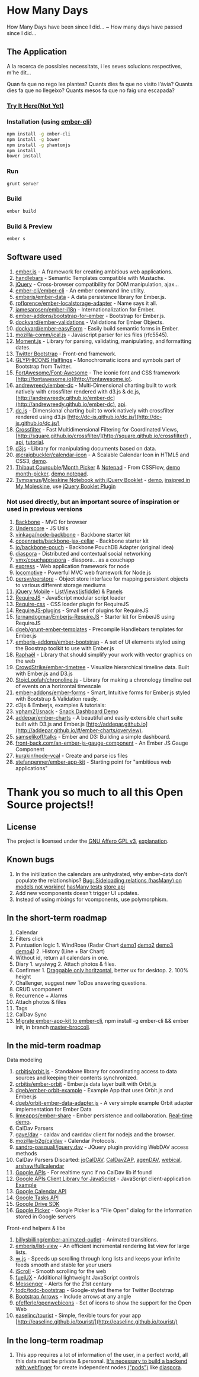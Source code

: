 # How Many Days #
How Many Days have been since I did... ~ How many days have passed since I did...

## The Application ##
A la recerca de possibles necessitats,
 i les seves solucions respectives, m'he dit...

Quan fa que no rego les plantes?
Quants dies fa que no visito l'àvia?
Quants dies fa que no llegeixo?
Quants mesos fa que no faig una escapada?

### [Try It Here(Not Yet)](http://github.com) ###

### Installation (using [ember-cli](http://www.ember-cli.com/)) ###
```bash
npm install -g ember-cli
npm install -g bower
npm install -g phantomjs
npm install
bower install
```

### Run ###
```bash
grunt server
```

### Build ###
```bash
ember build
```

### Build & Preview ###
```bash
ember s
```


## Software used ##
1. [ember.js](http://emberjs.com/) - A framework for creating ambitious web applications.
2. [handlebars](http://handlebarsjs.com/) - Semantic Templates compatible with Mustache.
3. [jQuery](http://jquery.com/) - Cross-browser compatibility for DOM manipulation, ajax...
4. [ember-cli/ember-cli](https://github.com/ember-cli/ember-cli) - An ember command line utility.
5. [emberjs/ember-data](https://github.com/emberjs/data) - A data persistence library for Ember.js.
6. [rpflorence/ember-localstorage-adapter](https://github.com/rpflorence/ember-localstorage-adapter) - Name says it all.
7. [jamesarosen/ember-i18n](https://github.com/jamesarosen/ember-i18n) - Internationalization for Ember.
8. [ember-addons/bootstrap-for-ember](https://github.com/ember-addons/bootstrap-for-ember) - Bootstrap for Ember.js.
9. [dockyard/ember-validations](https://github.com/dockyard/ember-validations) - Validations for Ember Objects.
10. [dockyard/ember-easyForm](https://github.com/dockyard/ember-easyForm) - Easily build semantic forms in Ember.
11. [mozilla-comm/ical.js](https://github.com/mozilla-comm/ical.js) - Javascript parser for ics files (rfc5545).
12. [Moment.js](http://momentjs.com/) - Library for parsing, validating, manipulating, and formatting dates.
13. [Twitter Bootstrap](http://getbootstrap.com/2.3.2/) - Front-end framework.
  1. [GLYPHICONS Halflings](http://glyphicons.com/) - Monochromatic icons and symbols part of Bootstrap from Twitter.
15. [FortAwesome/Font-Awesome](https://github.com/FortAwesome/Font-Awesome/) - The iconic font and CSS framework [http://fontawesome.io](http://fontawesome.io).
16. [andrewreedy/ember-dc](https://github.com/andrewreedy/ember-dc) - Multi-Dimensional charting built to work natively with crossfilter rendered with d3.js & dc.js, [http://andrewreedy.github.io/ember-dc](http://andrewreedy.github.io/ember-dc), [api](https://github.com/dc-js/dc.js/blob/master/web/docs/api-latest.md).
  1. [dc.js](https://github.com/dc-js/dc.js) - Dimensional charting built to work natively with crossfilter rendered using d3.js [http://dc-js.github.io/dc.js/](http://dc-js.github.io/dc.js/)
  2. [Crossfilter](https://github.com/square/crossfilter) - Fast Multidimensional Filtering for Coordinated Views, [http://square.github.io/crossfilter/](http://square.github.io/crossfilter/) , [api](https://github.com/square/crossfilter/wiki/API-Reference), [tutorial](http://www.codeproject.com/Articles/697043/Making-Dashboards-with-Dc-js-Part-2-Graphing).
  3. [d3js](http://d3js.org/) - Library for manipulating documents based on data.
17. [@craigbuckler/calendar-icon](http://www.sitepoint.com/create-calendar-icon-html5-css3/) - A Scalable Calendar Icon in HTML5 and CSS3, [demo](http://cssdeck.com/labs/calendar-icon).
18. [Thibaut Courouble](http://thibaut.me/)/[Month Picker](http://www.cssflow.com/snippets/month-picker) & [Notepad](http://www.cssflow.com/snippets/notepad) - From CSSFlow, [demo month-picker](http://www.cssflow.com/snippets/month-picker/demo), [demo notepad](http://www.cssflow.com/snippets/notepad/demo).
19. [Tympanus](http://tympanus.net/codrops/about/)/[Moleskine Notebook with jQuery Booklet](http://tympanus.net/codrops/2010/12/14/moleskine-notebook/) - [demo](http://tympanus.net/Tutorials/MoleskineNotebook/), [insipred in My Moleskine](http://dennern.deviantart.com/art/My-Moleskine-79177093), use [jQuery Booklet Plugin](http://builtbywill.com/code/booklet/demos/)


### Not used directly, but an important source of inspiration or used in previous versions ###
1. [Backbone](https://github.com/documentcloud/backbone) - MVC for browser
2. [Underscore](https://github.com/documentcloud/underscore) - JS Utils
3. [vinkaga/node-backbone](https://github.com/vinkaga/node-backbone) - Backbone starter kit
4. [ccoenraets/backbone-jax-cellar](https://github.com/ccoenraets/backbone-jax-cellar) - Backbone starter kit
5. [jo/backbone-pouch](https://github.com/jo/backbone-pouch) - Backbone PouchDB Adapter (original idea)
6. [diaspora](https://github.com/diaspora/diaspora) - Distributed and contextual social networking
7. [vmx/couchappspora](https://github.com/vmx/couchappspora) - diaspora... as a couchapp
8. [express](http://expressjs.com/) - Web application framework for node
9. [locomotive](http://expressjs.com/) - Powerful MVC web framework for Node.js
10. [persvr/perstore](https://github.com/persvr/perstore) - Object store interface for mapping persistent objects to various different storage mediums
11. [jQuery Mobile](http://jquerymobile.com/) - [ListViews](http://demos.jquerymobile.com/1.4.0/listview-grid/listview-grid.html)([jsfiddle](http://jsfiddle.net/Shreerang/ggzHT/)) & [Panels](http://demos.jquerymobile.com/1.4.2/panel/)
12. [RequireJS](http://requirejs.org/) - JavaScript modular script loader
13. [Require-css](https://github.com/guybedford/require-css) - CSS loader plugin for RequireJS
14. [RequireJS-plugins](https://github.com/millermedeiros/requirejs-plugins) - Small set of plugins for RequireJS
15. [fernandogmar/Emberjs-RequireJS](https://github.com/fernandogmar/Emberjs-RequireJS) - Starter kit for EmberJS using RequireJS
16. [dgeb/grunt-ember-templates](https://github.com/dgeb/grunt-ember-templates) - Precompile Handlebars templates for Ember.js
17. [emberjs-addons/ember-bootstrap](https://github.com/emberjs-addons/ember-bootstrap) - A set of UI elements styled using the Boostrap toolkit to use with Ember.js
18. [Raphaël](http://raphaeljs.com/) - Library that should simplify your work with vector graphics on the web
19. [CrowdStrike/ember-timetree](https://github.com/CrowdStrike/ember-timetree) - Visualize hierarchical timeline data. Built with Ember.js and D3.js
20. [StoicLoofah/chronoline.js](https://github.com/StoicLoofah/chronoline.js) - Library for making a chronology timeline out of events on a horizontal timescale
21. [ember-addons/ember-forms](https://github.com/ember-addons/ember-forms) - Smart, Intuitive forms for Ember.js styled with Bootstrap & Validation ready.
22. d3js & Emberjs, examples & tutorials:
  1. [vpham21/snack](https://github.com/vpham21/snack) - [Snack Dashboard Demo](http://jeroenooms.github.io/dashboard/snack/)
  2. [addepar/ember-charts](https://github.com/addepar/ember-charts) - A beautiful and easily extensible chart suite built with D3.js and Ember.js [http://addepar.github.io](http://addepar.github.io/#/ember-charts/overview).
  3. [samselikoff/talks](https://github.com/samselikoff/talks) - Ember and D3: Building a simple dashboard.
  4. [front-back.com/an-ember-js-gauge-component](http://front-back.com/an-ember-js-gauge-component) - An Ember JS Gauge Component
23. [kurakin/node-vcal](https://github.com/kurakin/node-vcal) - Create and parse ics files
24. [stefanpenner/ember-app-kit](http://iamstef.net/ember-app-kit/) - Starting point for "ambitious web applications"


# Thank you so much to all this Open Source projects!!


## License ##
The project is licensed under the [GNU Affero GPL v3](http://www.gnu.org/licenses/agpl-3.0.html), [explanation](http://choosealicense.com/licenses/agpl-3.0/).



## Known bugs ##
1. In the initilization the calendars are unhydrated, why ember-data don't populate the relationships? [Bug: Sideloading relations (hasMany) on models not working!](https://github.com/emberjs/data/issues/1834) [hasMany tests](https://github.com/emberjs/data/blob/master/packages/ember-data/tests/integration/relationships/has_many_test.js) [store api](http://emberjs.com/api/data/classes/DS.Store.html)
2. Add new vcomponents doesn't trigger UI updates.
3. Instead of using mixings for vcomponents, use polymorphism.


## In the short-term roadmap ##
1. Calendar
  1. Filters click
  2. Puntuation logic
    1. WindRose (Radar Chart [demo1](http://graves.cl/radar-chart-d3/) [demo2](https://github.com/alangrafu/radar-chart-d3/blob/master/src/radar-chart.js) [demo3](http://www.larsko.org/v/euc/) [demo4](http://bl.ocks.org/nbremer/raw/6506614/))
    2. History (Line + Bar Chart)
  3. Without id, return all calendars in one.
  4. Diary
    1. wysiwyg
    2. Attach photos & files.
  5. Confirmer
    1. [Draggable only horitzontal](http://stackoverflow.com/questions/8933513/html5-drag-drop-on-x-axis-and-without-fade), better ux for desktop.
    2. 100% height
  6. Challenger, suggest new ToDos answering questions.
2. CRUD vcomponent
  1. Recurrence + Alarms
  2. Attach photos & files
  3. Tags
3. CalDav Sync
4. [Migrate ember-app-kit to ember-cli](https://github.com/stefanpenner/ember-app-kit#migrating-to-ember-cli), npm install -g ember-cli && ember init, in branch [master-broccoli](https://github.com/RedRudeBoy/HowMany/tree/master-broccoli).


## In the mid-term roadmap ##
Data modeling

1. [orbitjs/orbit.js](https://github.com/orbitjs/orbit.js) - Standalone library for coordinating access to data sources and keeping their contents synchronized.
  1. [orbitjs/ember-orbit](https://github.com/orbitjs/ember-orbit) - Ember.js data layer built with Orbit.js
  2. [dgeb/ember-orbit-example](https://github.com/dgeb/ember-orbit-example) - Example App that uses Orbit.js and Ember.js
  3. [dgeb/orbit-ember-data-adapter.js](https://gist.github.com/dgeb/8446998) - A very simple example Orbit adapter implementation for Ember Data
2. [limeapps/ember-share](https://github.com/limeapps/ember-share) - Ember persistence and collaboration. [Real-time demo](http://embershare.com/).
3. CalDav Parsers
  1. [gaye/dav](https://github.com/gaye/dav) - caldav and carddav client for nodejs and the browser.
  2. [mozilla-b2g/caldav](https://github.com/mozilla-b2g/caldav) - Calendar Protocols.
  3. [sandro-pasquali/jquery.dav](https://github.com/sandro-pasquali/jquery.dav) - JQuery plugin providing WebDAV access methods
  4. CalDav Parsers Discarted: [jqCalDAV](https://gitorious.org/jqcaldav), [CalDavZAP](http://www.inf-it.com/open-source/clients/caldavzap/), [agenDAV](http://agendav.org/), [webical](https://code.google.com/p/webical/), [arshaw/fullcalendar](https://github.com/arshaw/fullcalendar)
5. [Google APIs](https://developers.google.com/google-apps/app-apis) - For realtime sync if no CalDav lib if found
  1. [Google APIs Client Library for JavaScript](https://developers.google.com/api-client-library/javascript/) - JavaScript client-application [Example](https://developers.google.com/api-client-library/javascript/start/start-js)
  2. [Google Calendar API](https://developers.google.com/google-apps/calendar/)
  3. [Google Tasks API](https://developers.google.com/google-apps/tasks/)
  4. [Google Drive SDK](https://developers.google.com/drive/quickstart-js)
  5. [Google Picker](https://developers.google.com/picker/docs) - Google Picker is a "File Open" dialog for the information stored in Google servers

Front-end helpers & libs

1. [billysbilling/ember-animated-outlet](https://github.com/billysbilling/ember-animated-outlet) - Animated transitions.
2. [emberjs/list-view](https://github.com/emberjs/list-view) - An efficient incremental rendering list view for large lists.
  1. [∞.js](http://airbnb.github.io/infinity/) - Speeds up scrolling through long lists and keeps your infinite feeds smooth and stable for your users
  2. [iScroll](http://cubiq.org/) - Smooth scrolling for the web
3. [fuelUX](http://exacttarget.github.io/fuelux) - Additional lightweight JavaScript controls
4. [Messenger](http://github.hubspot.com/messenger/) - Alerts for the 21st century
5. [todc/todc-bootstrap](https://github.com/todc/todc-bootstrap) - Google-styled theme for Twitter Bootstrap
6. [Bootstrap Arrows](http://bootstrap-arrows.iarfhlaith.com/) - Include arrows at any angle
7. [pfefferle/openwebicons](https://github.com/pfefferle/openwebicons) - Set of icons to show the support for the Open Web
8. [easelinc/tourist](https://github.com/easelinc/tourist) - Simple, flexible tours for your app [http://easelinc.github.io/tourist/](http://easelinc.github.io/tourist/)


## In the long-term roadmap ##
1. This app requires a lot of information of the user, in a perfect world, all this data must be private & personal. [It's necessary to build a backend with webfinger](https://github.com/RedRudeBoy/HowManyBackendNodeDeprecated) for create independent nodes [("pods")](http://podupti.me/) like [diaspora](https://diasporafoundation.org/about).

